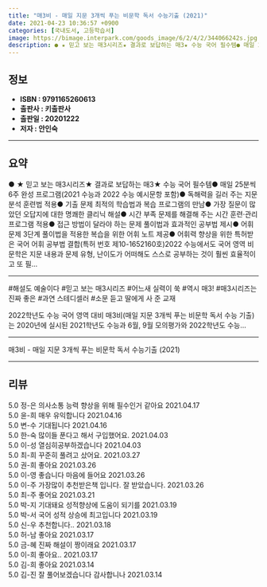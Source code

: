 ```yaml
---
title: "매3비 - 매일 지문 3개씩 푸는 비문학 독서 수능기출 (2021)"
date: 2021-04-23 10:36:57 +0900
categories: [국내도서, 고등학습서]
image: https://bimage.interpark.com/goods_image/6/2/4/2/344066242s.jpg
description: ● ★ 믿고 보는 매3시리즈★ 결과로 보답하는 매3★ 수능 국어 필수템● 매일 25분씩 6주 완성 프로그램(2021 수능과 2022 수능 예시문항 포함)● 독해력을 길러 주는 지문 분석 훈련법 적용● 기출 문제 최적의 학습법과 복습 프로그램의 만남● 가장 질문이 많았던 오답지에 대한
---
```


## **정보**

- **ISBN : 9791165260613**
- **출판사 : 키출판사**
- **출판일 : 20201222**
- **저자 : 안인숙**

------



## **요약**

●  ★ 믿고 보는 매3시리즈★ 결과로 보답하는 매3★ 수능 국어 필수템● 매일 25분씩 6주 완성 프로그램(2021 수능과 2022 수능 예시문항 포함)● 독해력을 길러 주는 지문 분석 훈련법 적용● 기출 문제 최적의 학습법과 복습 프로그램의 만남● 가장 질문이 많았던 오답지에 대한 명쾌한 클리닉 해설● 시간 부족 문제를 해결해 주는 시간 훈련·관리 프로그램 적용● 접근 방법이 달라야 하는 문제 풀이법과 효과적인 공부법 제시● 어휘 문제 3단계 풀이법을 적용한 복습을 위한 어휘 노트 제공● 어휘력 향상을 위한 특허받은 국어 어휘 공부법 결합(특허 번호 제10-1652160호)2022 수능에서도 국어 영역 비문학은 지문 내용과 문제 유형, 난이도가 어떠해도 스스로 공부하는 것이 훨씬 효율적이고 또 필...

------

#해설도 예술이다 #믿고 보는 매3시리즈
#어느새 실력이 쑥 #역시 매3! #매3시리즈는 진짜 좋은
#과연 스테디셀러 #소문 듣고 딸에게 사 준 교재

2022학년도 수능 국어 영역 대비 매3비(매일 지문 3개씩 푸는 비문학 독서 수능 기출)는 2020년에 실시된 2021학년도 수능과 6월, 9월 모의평가와 2022학년도 수능... 

------


매3비 - 매일 지문 3개씩 푸는 비문학 독서 수능기출 (2021) 

------


## **리뷰** 

5.0 정-은 의사소통 능력 향상을 위해 필수인거 같아요 2021.04.17 <br/>5.0 윤-희 매우 유익합니다 2021.04.16 <br/>5.0 변-수 기대됩니다 2021.04.16 <br/>5.0 한-숙 많이들 푼다고 해서 구입했어요.  2021.04.03 <br/>5.0 이-성 열심히공부하겠습니다  2021.04.03 <br/>5.0 최-희 꾸준히 풀려고 샀어요. 2021.03.27 <br/>5.0 권-희 좋아요 2021.03.26 <br/>5.0 이-영 좋습니다 마음에 들어요 2021.03.26 <br/>5.0 이-주 가장많이 추천받은책 입니다.
잘 받았습니다. 2021.03.26 <br/>5.0 최-주 좋어요 2021.03.21 <br/>5.0 박-지 기대돼요 
성적향상에 도움이 되기를  2021.03.19 <br/>5.0 박-서 국어 성적 상승에 최고입니다 2021.03.19 <br/>5.0 신-우 추천합니다.. 2021.03.18 <br/>5.0 허-남 좋아요
 2021.03.17 <br/>5.0 금-혜 진짜 해설이 짱이래요 2021.03.17 <br/>5.0 이-희 좋아요.. 2021.03.17 <br/>5.0 김-희 좋아요 2021.03.14 <br/>5.0 김-진 잘 풀어보겠습니다 감사합니나 2021.03.14 <br/>
